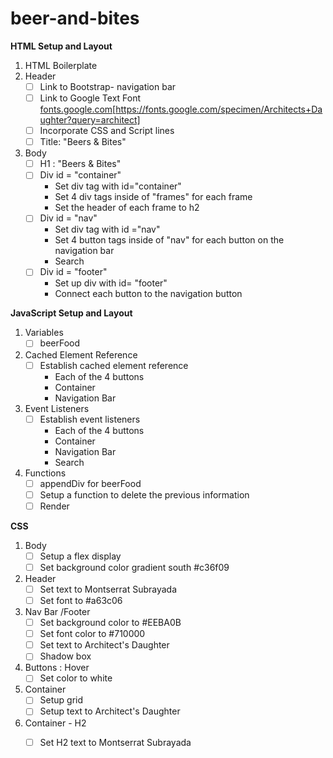 # beer-and-bites

__HTML Setup and Layout__
1. HTML Boilerplate
2. Header
   - [ ] Link to Bootstrap- navigation bar 
   - [ ] Link to Google Text Font [fonts.google.com](https://fonts.google.com/specimen/Montserrat+Subrayada?query=monts)[https://fonts.google.com/specimen/Architects+Daughter?query=architect]
   - [ ] Incorporate CSS and Script lines
   - [ ] Title: "Beers & Bites"
3. Body
   - [ ] H1 : "Beers & Bites"
   - [ ] Div id = "container"
        * Set div tag with id="container" 
        * Set 4 div tags inside of "frames" for each frame
        * Set the header of each frame to h2
   - [ ] Div id = "nav" 
        * Set div tag with id ="nav"
        * Set 4 button tags inside of "nav" for each button on the navigation bar
        * Search 
    -[ ] Div id = "footer" 
        * Set up div with id= "footer"
        * Connect each button to the navigation button 

__JavaScript Setup and Layout__
1. Variables
   -[ ] beerFood
2. Cached Element Reference
   -[ ] Establish cached element reference
        * Each of the 4 buttons
        * Container
        * Navigation Bar
3. Event Listeners
    -[ ] Establish event listeners
        * Each of the 4 buttons
        * Container
        * Navigation Bar
        * Search 
4. Functions
   - [ ] appendDiv for beerFood
   - [ ] Setup a function to delete the previous information 
   - [ ] Render 

__CSS__
1. Body
   - [ ] Setup a flex display
   - [ ] Set background color gradient south #c36f09 
2.  Header
    -[ ] Set text to Montserrat Subrayada
    - [ ] Set font to #a63c06
3. Nav Bar /Footer
   - [ ] Set background color to #EEBA0B
   - [ ] Set font color to #710000
   - [ ] Set text to Architect's Daughter
   - [ ] Shadow box
4. Buttons : Hover
   - [ ] Set color to white 
5. Container
   - [ ] Setup grid
   - [ ] Setup text to Architect's Daughter
6. Container - H2
   - [ ] Set H2 text to Montserrat Subrayada


